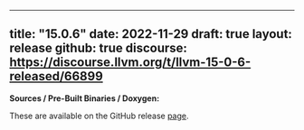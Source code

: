 
---
title: "15.0.6"
date: 2022-11-29
draft: true
layout: release
github: true
discourse: https://discourse.llvm.org/t/llvm-15-0-6-released/66899
---

**Sources / Pre-Built Binaries / Doxygen:**

These are available on the GitHub release [page](https://github.com/llvm/llvm-project/releases/tag/llvmorg-15.0.6).

